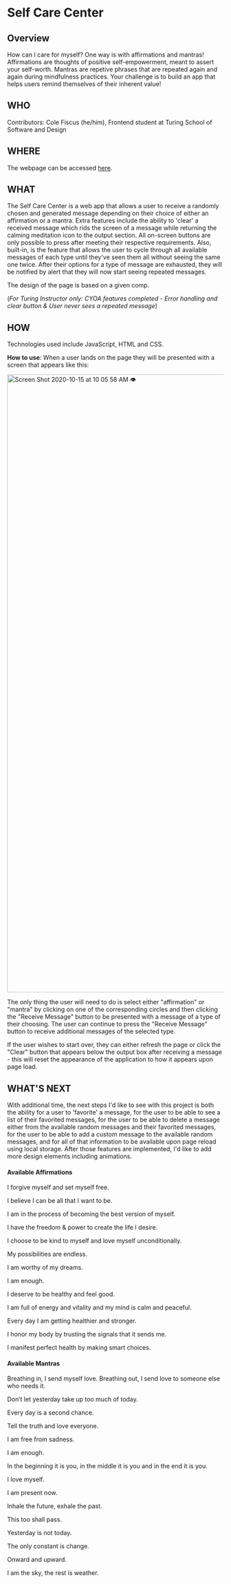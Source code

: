 # Self Care Center

## Overview

How can I care for myself? One way is with affirmations and mantras!
Affirmations are thoughts of positive self-empowerment, meant to assert your self-worth.
Mantras are repetive phrases that are repeated again and again during mindfulness practices. Your challenge is to build an app that helps users remind themselves of their inherent value!

## WHO

Contributors: Cole Fiscus (he/him), Frontend student at Turing School of Software and Design

## WHERE

The webpage can be accessed [here](https://colefiscus.github.io/self-care-center/).

## WHAT

The Self Care Center is a web app that allows a user to receive a randomly chosen and generated message depending on their choice of either an affirmation or a mantra. Extra features include the ability to 'clear' a received message which rids the screen of a message while returning the calming meditation icon to the output section. All on-screen buttons are only possible to press after meeting their respective requirements. Also, built-in, is the feature that allows the user to cycle through all available messages of each type until they've seen them all without seeing the same one twice. After their options for a type of message are exhausted, they will be notified by alert that they will now start seeing repeated messages.

The design of the page is based on a given comp.

(*For Turing Instructor only: CYOA features completed - Error handling and clear button & User never sees a repeated message*)

## HOW

Technologies used include JavaScript, HTML and CSS.

**How to use**: When a user lands on the page they will be presented with a screen that appears like this:

<img width="1434" alt="Screen Shot 2020-10-15 at 10 05 58 AM 👁 " src="https://user-images.githubusercontent.com/49926352/96159974-93c4c780-0ed2-11eb-9009-68501c2b5bd7.png">

The only thing the user will need to do is select either "affirmation" or "mantra" by clicking on one of the corresponding circles and then clicking the "Receive Message" button to be presented with a message of a type of their choosing. The user can continue to press the "Receive Message" button to receive additional messages of the selected type.

If the user wishes to start over, they can either refresh the page or click the "Clear" button that appears below the output box after receiving a message - this will reset the appearance of the application to how it appears upon page load.

## WHAT'S NEXT

With additional time, the next steps I'd like to see with this project is both the ability for a user to 'favorite' a message, for the user to be able to see a list of their favorited messages, for the user to be able to delete a message either from the available random messages and their favorited messages, for the user to be able to add a custom message to the available random messages, and for all of that information to be available upon page reload using local storage. After those features are implemented, I'd like to add more design elements including animations.

#### Available Affirmations

I forgive myself and set myself free.

I believe I can be all that I want to be.

I am in the process of becoming the best version of myself.

I have the freedom & power to create the life I desire.

I choose to be kind to myself and love myself unconditionally.

My possibilities are endless.

I am worthy of my dreams.

I am enough. 

I deserve to be healthy and feel good.

I am full of energy and vitality and my mind is calm and peaceful.

Every day I am getting healthier and stronger.

I honor my body by trusting the signals that it sends me.

I manifest perfect health by making smart choices.

#### Available Mantras

Breathing in, I send myself love. Breathing out, I send love to someone else who needs it.

Don’t let yesterday take up too much of today.

Every day is a second chance.

Tell the truth and love everyone. 

I am free from sadness.

I am enough.

In the beginning it is you, in the middle it is you and in the end it is you.

I love myself.

I am present now.

Inhale the future, exhale the past.

This too shall pass.

Yesterday is not today.

The only constant is change.

Onward and upward.

I am the sky, the rest is weather.
